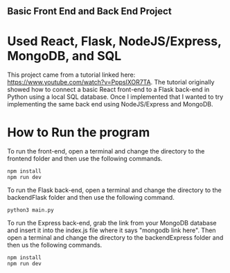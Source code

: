 ## Basic Front End and Back End Project ##
# Used React, Flask, NodeJS/Express, MongoDB, and SQL #

This project came from a tutorial linked here: https://www.youtube.com/watch?v=PppslXOR7TA. The tutorial originally showed how to connect a basic React front-end to a Flask back-end in Python using a local SQL database. Once I implemented that I wanted to try implementing the same back end using NodeJS/Express and MongoDB.

# How to Run the program #
To run the front-end, open a terminal and change the directory to the frontend folder and then use the following commands. 
```
npm install
npm run dev
```

To run the Flask back-end, open a terminal and change the directory to the backendFlask folder and then use the following command.
```
python3 main.py
```

To run the Express back-end, grab the link from your MongoDB database and insert it into the index.js file where it says "mongodb link here". Then open a terminal and change the directory to the backendExpress folder and then us the following commands.
```
npm install
npm run dev
```
